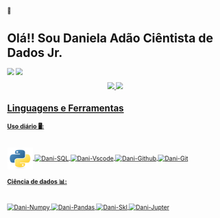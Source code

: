 👋
# Olá!! Sou Daniela Adão Ciêntista de Dados Jr.
<a href = "mailto:daniacadam@gmail.com"><img src="https://img.shields.io/badge/-Gmail-%23333?style=for-the-badge&logo=gmail&logoColor=white" target="_blank"></a>
<a href="https://www.linkedin.com/in/daniela-adão-a521921a1" target="_blank"><img src="https://img.shields.io/badge/-LinkedIn-%230077B5?style=for-the-badge&logo=linkedin&logoColor=white" target="_blank"></a> 

<div align="center">
<a href="https://github.com/daniadao">
<img height="180em" src="https://github-readme-stats.vercel.app/api?username=daniadao&show_icons=true&theme=midnight-purple&include_all_commits=true&count_private=true"/>
<img height="180" src="https://github-readme-stats.vercel.app/api/top-langs/?username=daniadao&layout=compact&langs_count=7&theme=midnight-purple"/>
</div>
  
 ## **Linguagens e Ferramentas**
  ####  Uso diário 🖥️:
 <div style="display: inline_block"><br>
   <img align="center" alt="Dani-Python" height="50" width="60" src="https://raw.githubusercontent.com/devicons/devicon/master/icons/python/python-original.svg">
   <img align="center" alt="Dani-SQL" height="50" width="60" src="https://cdn.jsdelivr.net/gh/devicons/devicon/icons/mysql/mysql-original-wordmark.svg">
   <img  align="center" alt="Dani-Vscode" height="50" width="60" src="https://cdn.jsdelivr.net/gh/devicons/devicon/icons/vscode/vscode-plain-wordmark.svg"> 
   <img align="center" alt="Dani-Github" height="50" width="60" src="https://cdn.jsdelivr.net/gh/devicons/devicon/icons/github/github-original-wordmark.svg">
   <img align="center" alt="Dani-Git" height="50" width="60" src="https://cdn.jsdelivr.net/gh/devicons/devicon/icons/git/git-plain-wordmark.svg">
  </div>
  
  ####  Ciência de dados 📊:
 <div style="display: inline_block"><br>
   <img align="center" alt="Dani-Numpy" height="50" width="60" src="https://cdn.jsdelivr.net/gh/devicons/devicon/icons/numpy/numpy-original-wordmark.svg">
   <img align="center" alt="Dani-Pandas" height="50" width="60" src="https://cdn.jsdelivr.net/gh/devicons/devicon/icons/pandas/pandas-original-wordmark.svg">
 <img align="center" alt="Dani-Skl" height="50" width="60" src="https://upload.wikimedia.org/wikipedia/commons/0/05/Scikit_learn_logo_small.svg">
   <img align="center" alt="Dani-Jupter" height="50" width="60" src="https://cdn.jsdelivr.net/gh/devicons/devicon/icons/jupyter/jupyter-original-wordmark.svg" />
   
 </div> 

  
  
